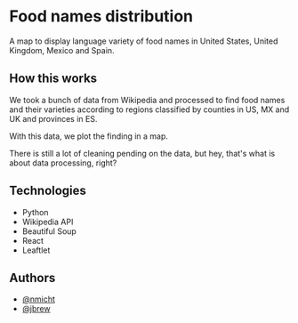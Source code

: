 # Food names distribution

A map to display language variety of food names in United States, United Kingdom, Mexico and Spain.


## How this works

We took a bunch of data from Wikipedia and processed to find food names and their varieties according to regions classified by counties in US, MX and UK and provinces in ES.

With this data, we plot the finding in a map.

There is still a lot of cleaning pending on the data, but hey, that's what is about data processing, right?



## Technologies
- Python
- Wikipedia API
- Beautiful Soup
- React
- Leaftlet


## Authors
- [@nmicht](https://github.com/nmicht/)  
- [@jbrew](https://github.com/jbrew/)
